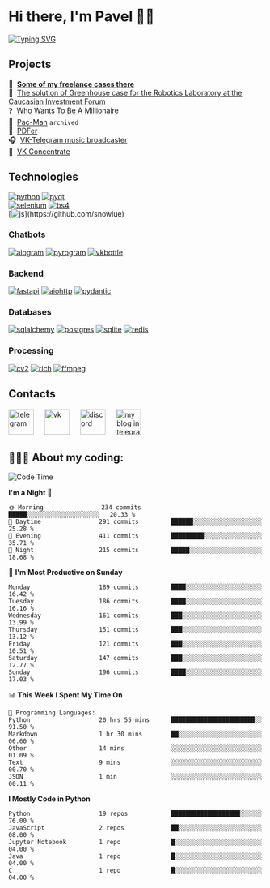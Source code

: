 # Hi there, I'm Pavel 👋🏼 
[![Typing SVG](https://readme-typing-svg.demolab.com?font=Parkinsans&weight=500&size=22&duration=2000&color=3454D1&multiline=true&repeat=false&width=446&height=169&lines=Python+developer;ITMO+student;VK+ambassador;Chatbots+creator;Desktop+apps+developer;...+and+singer+and+podcaster)](https://github.com/snowlue)  

## Projects
📱&#160; **[Some of my freelance cases there](https://degendigital.super.site/)**  
🤖&#160; [The solution of Greenhouse case for the Robotics Laboratory at the Caucasian Investment Forum](https://github.com/snowlue/cif-robotics-2024)  
❓&#160; [Who Wants To Be A Millionaire](https://github.com/snowlue/WWTBAM)  
👻&#160; [Pac-Man](https://github.com/Marklzzz/Pac-man) `archived`  
📄&#160; [PDFer](https://github.com/snowlue/pdfer)  
🎧&#160; [VK-Telegram music broadcaster](https://github.com/snowlue/vk-tg-music-broadcaster)  
👀&#160; [VK Concentrate](https://github.com/snowlue/VK-Concentrate)  

## Technologies
[![python](https://img.shields.io/badge/python-306998?style=for-the-badge&logo=python&logoColor=FFD43B)](https://github.com/snowlue)
[![pyqt](https://img.shields.io/badge/pyqt-41CD52?style=for-the-badge&logo=qt&logoColor=fff)](https://github.com/snowlue)  
[![selenium](https://img.shields.io/badge/selenium-43B02A?style=for-the-badge&logo=selenium&logoColor=fff)](https://github.com/snowlue)
[![bs4](https://img.shields.io/badge/beautiful_soup-287fb8?style=for-the-badge)](https://github.com/snowlue)  
[![js](https://img.shields.io/badge/javascript_(a_bit)-F7DF1E?style=for-the-badge&logo=javascript&logoColor=000)](https://github.com/snowlue)

### Chatbots
[![aiogram](https://img.shields.io/badge/aiogram-009bfb?style=for-the-badge&logo=telegram&logoColor=fff)](https://github.com/snowlue)
[![pyrogram](https://img.shields.io/badge/pyrogram-e65622?style=for-the-badge)](https://github.com/snowlue)
[![vkbottle](https://img.shields.io/badge/vkbottle-0077ff?style=for-the-badge&logo=vk&logoColor=fff)](https://github.com/snowlue)

### Backend
[![fastapi](https://img.shields.io/badge/fastapi-009688?style=for-the-badge&logo=fastapi&logoColor=fff)](https://github.com/snowlue)
[![aiohttp](https://img.shields.io/badge/aiohttp-2C5BB4?style=for-the-badge&logo=aiohttp&logoColor=fff)](https://github.com/snowlue)
[![pydantic](https://img.shields.io/badge/pydantic-E92063?style=for-the-badge&logo=pydantic&logoColor=fff)](https://github.com/snowlue)

### Databases
[![sqlalchemy](https://img.shields.io/badge/sqlalchemy-D71F00?style=for-the-badge&logo=sqlalchemy&logoColor=fff)](https://github.com/snowlue)
[![postgres](https://img.shields.io/badge/postgres-4169E1.svg?style=for-the-badge&logo=postgresql&logoColor=fff)](https://github.com/snowlue)
[![sqlite](https://img.shields.io/badge/sqlite-003B57.svg?style=for-the-badge&logo=sqlite&logoColor=fff)](https://github.com/snowlue)
[![redis](https://img.shields.io/badge/redis-FF4438.svg?style=for-the-badge&logo=redis&logoColor=fff)](https://github.com/snowlue)

### Processing
[![cv2](https://img.shields.io/badge/opencv-5C3EE8?style=for-the-badge&logo=opencv&logoColor=fff)](https://github.com/snowlue)
[![rich](https://img.shields.io/badge/rich-FAE742?style=for-the-badge&logo=rich&logoColor=000)](https://github.com/snowlue)
[![ffmpeg](https://img.shields.io/badge/ffmpeg-007808?style=for-the-badge&logo=ffmpeg&logoColor=fff)](https://github.com/snowlue)

## Contacts
[<img src='https://upload.wikimedia.org/wikipedia/commons/thumb/8/83/Telegram_2019_Logo.svg/768px-Telegram_2019_Logo.svg.png' alt='telegram' height='50'>](https://t.me/snowlue)
&#4448; [<img src='https://user-images.githubusercontent.com/22418658/169043582-878f7c04-1398-4296-9cef-85eb90f77f8f.png' alt='vk' height='50'>](https://vk.me/snowlue)
&#4448; [<img src='https://user-images.githubusercontent.com/22418658/130826704-ea944633-642f-46cc-9236-ffda0ec0ce41.png' alt='discord' height='50'>](https://discord.com/users/550713735686127626)
&#4448; [<img src='https://github.com/user-attachments/assets/8159be1d-7939-4432-ba94-2da0366d6650' alt='my blog in telegram' height='50'>](https://t.me/snowlues)

## 👨🏻‍💻 About my coding:
<!--START_SECTION:waka-->
![Code Time](http://img.shields.io/badge/Code%20Time-1%2C136%20hrs%2059%20mins-blue)

**I'm a Night 🦉** 

```text
🌞 Morning                234 commits         █████░░░░░░░░░░░░░░░░░░░░   20.33 % 
🌆 Daytime                291 commits         ██████░░░░░░░░░░░░░░░░░░░   25.28 % 
🌃 Evening                411 commits         █████████░░░░░░░░░░░░░░░░   35.71 % 
🌙 Night                  215 commits         █████░░░░░░░░░░░░░░░░░░░░   18.68 % 
```
📅 **I'm Most Productive on Sunday** 

```text
Monday                   189 commits         ████░░░░░░░░░░░░░░░░░░░░░   16.42 % 
Tuesday                  186 commits         ████░░░░░░░░░░░░░░░░░░░░░   16.16 % 
Wednesday                161 commits         ███░░░░░░░░░░░░░░░░░░░░░░   13.99 % 
Thursday                 151 commits         ███░░░░░░░░░░░░░░░░░░░░░░   13.12 % 
Friday                   121 commits         ███░░░░░░░░░░░░░░░░░░░░░░   10.51 % 
Saturday                 147 commits         ███░░░░░░░░░░░░░░░░░░░░░░   12.77 % 
Sunday                   196 commits         ████░░░░░░░░░░░░░░░░░░░░░   17.03 % 
```


📊 **This Week I Spent My Time On** 

```text
💬 Programming Languages: 
Python                   20 hrs 55 mins      ███████████████████████░░   91.50 % 
Markdown                 1 hr 30 mins        ██░░░░░░░░░░░░░░░░░░░░░░░   06.60 % 
Other                    14 mins             ░░░░░░░░░░░░░░░░░░░░░░░░░   01.09 % 
Text                     9 mins              ░░░░░░░░░░░░░░░░░░░░░░░░░   00.70 % 
JSON                     1 min               ░░░░░░░░░░░░░░░░░░░░░░░░░   00.11 % 
```

**I Mostly Code in Python** 

```text
Python                   19 repos            ███████████████████░░░░░░   76.00 % 
JavaScript               2 repos             ██░░░░░░░░░░░░░░░░░░░░░░░   08.00 % 
Jupyter Notebook         1 repo              █░░░░░░░░░░░░░░░░░░░░░░░░   04.00 % 
Java                     1 repo              █░░░░░░░░░░░░░░░░░░░░░░░░   04.00 % 
C                        1 repo              █░░░░░░░░░░░░░░░░░░░░░░░░   04.00 % 
```




<!--END_SECTION:waka-->
